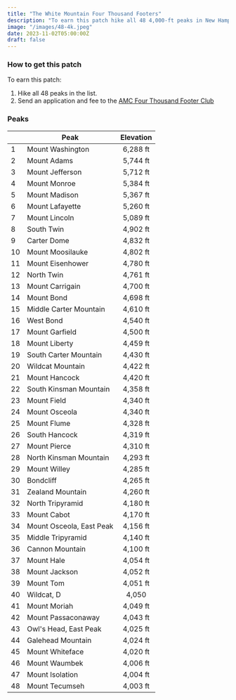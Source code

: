 ```yaml
---
title: "The White Mountain Four Thousand Footers"
description: "To earn this patch hike all 48 4,000-ft peaks in New Hampshire"
image: "/images/48-4k.jpeg"
date: 2023-11-02T05:00:00Z
draft: false
---
```

### How to get this patch
To earn this patch:
1. Hike all 48 peaks in the list.
2. Send an application and fee to the [AMC Four Thousand Footer Club](https://amc4000footer.org)
### Peaks
|| Peak        |     Elevation      | 
|-| ------------- | :-----------: | 
|1| Mount Washington | 6,288 ft      |
|2| Mount Adams | 5,744 ft |
|3| Mount Jefferson | 5,712 ft      |
|4| Mount Monroe | 5,384 ft      |
|5| Mount Madison | 5,367 ft      |
|6| Mount Lafayette | 5,260 ft      |
|7| Mount Lincoln | 5,089 ft      |
|8| South Twin | 4,902 ft      |
|9| Carter Dome | 4,832 ft      |
|10| Mount Moosilauke | 4,802 ft      |
|11| Mount Eisenhower | 4,780 ft      |
|12| North Twin | 4,761 ft      |
|13| Mount Carrigain | 4,700 ft      |
|14| Mount Bond     | 4,698 ft    |
|15| Middle Carter Mountain | 4,610 ft      |
|16| West Bond | 4,540 ft      |
|17| Mount Garfield | 4,500 ft      |
|18| Mount Liberty | 4,459 ft      |
|19| South Carter Mountain | 4,430 ft      |
|20| Wildcat Mountain | 4,422 ft      |
|21| Mount Hancock | 4,420 ft      |
|22| South Kinsman Mountain | 4,358 ft      |
|23| Mount Field | 4,340 ft      |
|24| Mount Osceola | 4,340 ft      |
|25| Mount Flume | 4,328 ft      |
|26| South Hancock | 4,319 ft      |
|27| Mount Pierce | 4,310 ft      |
|28| North Kinsman Mountain | 4,293 ft      |
|29| Mount Willey | 4,285 ft      |
|30| Bondcliff | 4,265 ft      |
|31| Zealand Mountain | 4,260 ft      |
|32| North Tripyramid | 4,180 ft      |
|33| Mount Cabot | 4,170 ft      |
|34| Mount Osceola, East Peak | 4,156 ft      |
|35| Middle Tripyramid | 4,140 ft      |
|36| Cannon Mountain | 4,100 ft      |
|37| Mount Hale | 4,054 ft      |
|38| Mount Jackson | 4,052 ft      |
|39| Mount Tom | 4,051 ft      |
|40| Wildcat, D | 4,050 |
|41| Mount Moriah | 4,049 ft      |
|42| Mount Passaconaway | 4,043 ft      |
|43| Owl's Head, East Peak | 4,025 ft      |
|44| Galehead Mountain | 4,024 ft      |
|45| Mount Whiteface | 4,020 ft      |
|46| Mount Waumbek | 4,006 ft      |
|47| Mount Isolation | 4,004 ft      |
|48| Mount Tecumseh | 4,003 ft      |

